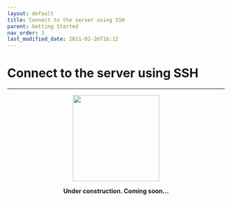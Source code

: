 ```yaml
---
layout: default
title: Connect to the server using SSH
parent: Getting Started
nav_order: 3
last_modified_date: 2021-02-26T16:12
---
```


# Connect to the server using SSH

---

<div style="display: flex; flex-direction: column; align-items: center;">
    <img src="{{site.baseurl}}/assets/images/warning.png" style="width: 200px;">
    <p style="font-weight: bold;">Under construction. Coming soon...</p>
</div>